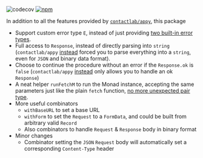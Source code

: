 ![codecov](https://badgen.net/codecov/c/github/equt/fetch)
[![npm](https://badgen.net/npm/v/@equt/fetch)](https://www.npmjs.com/package/@equt/fetch)

In addition to all the features provided by
[`contactlab/appy`](https://github.com/contactlab/appy), this package

- Support custom error type `E`, instead of just providing
  [two built-in error types](https://github.com/contactlab/appy/blob/c65d49b652221eba3009b32a88c7a22d9b6d2364/src/request.ts#L60).
- Full access to `Response`, instead of directly parsing into `string`
  (`contactlab/appy`
  [instead](https://github.com/contactlab/appy/blob/c65d49b652221eba3009b32a88c7a22d9b6d2364/src/request.ts#L123)
  forced you to parse everything into a `string`, even for `JSON` and binary
  data format).
- Choose to continue the procedure without an error if the `Response.ok` is
  `false` (`contactlab/appy`
  [instead](https://github.com/contactlab/appy/blob/c65d49b652221eba3009b32a88c7a22d9b6d2364/src/request.ts#L116-L121)
  only allows you to handle an ok `Response`)
- A neat helper `runFetchM` to run the Monad instance, accepting the same
  parameters just like the plain `fetch` function,
  [no more unexpected pair type](https://github.com/contactlab/appy/blob/c65d49b652221eba3009b32a88c7a22d9b6d2364/README.md#L44-L51).
- More useful combinators
  - `withBaseURL` to set a base URL
  - `withForm` to set the `Request` to a `FormData`, and could be built from
    arbitrary valid `Record`
  - Also combinators to handle `Request` & `Response` body in binary format
- Minor changes
  - Combinator setting the `JSON` `Request` body will automatically set a
    corresponding `Content-Type` header
